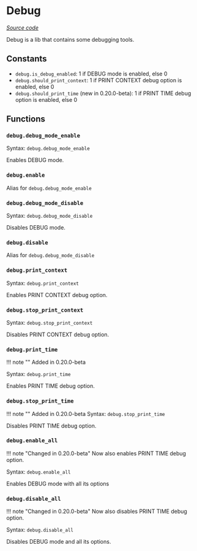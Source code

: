 # Debug

*[Source code](https://github.com/jd-develop/nougaro/blob/main/lib_/debug.noug)*

Debug is a lib that contains some debugging tools.

## Constants
* `debug.is_debug_enabled`: 1 if DEBUG mode is enabled, else 0
* `debug.should_print_context`: 1 if PRINT CONTEXT debug option is enabled, else 0
* `debug.should_print_time` (new in 0.20.0-beta): 1 if PRINT TIME debug option is enabled, else 0

## Functions
### `debug.debug_mode_enable`
Syntax: `debug.debug_mode_enable`

Enables DEBUG mode.

### `debug.enable`
Alias for `debug.debug_mode_enable`

### `debug.debug_mode_disable`
Syntax: `debug.debug_mode_disable`

Disables DEBUG mode.

### `debug.disable`
Alias for `debug.debug_mode_disable`

### `debug.print_context`
Syntax: `debug.print_context`

Enables PRINT CONTEXT debug option.

### `debug.stop_print_context`
Syntax: `debug.stop_print_context`

Disables PRINT CONTEXT debug option.

### `debug.print_time`
!!! note ""
    Added in 0.20.0-beta

Syntax: `debug.print_time`

Enables PRINT TIME debug option.

### `debug.stop_print_time`
!!! note ""
    Added in 0.20.0-beta
Syntax: `debug.stop_print_time`

Disables PRINT TIME debug option.

### `debug.enable_all`
!!! note "Changed in 0.20.0-beta"
    Now also enables PRINT TIME debug option.

Syntax: `debug.enable_all`

Enables DEBUG mode with all its options

### `debug.disable_all`
!!! note "Changed in 0.20.0-beta"
    Now also disables PRINT TIME debug option.

Syntax: `debug.disable_all`

Disables DEBUG mode and all its options.
